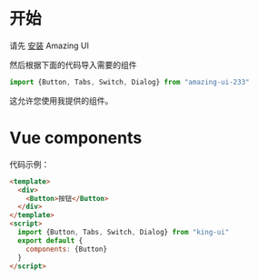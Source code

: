   # 开始

  请先 [安装](#/doc/install) Amazing UI

  然后根据下面的代码导入需要的组件

```js
import {Button, Tabs, Switch, Dialog} from "amazing-ui-233"
```

  这允许您使用我提供的组件。

# Vue components

代码示例：

```html
<template>
  <div>
    <Button>按钮</Button>
  </div>
</template>
<script>
  import {Button, Tabs, Switch, Dialog} from "king-ui"
  export default {
    components: {Button}
  }
</script>
```